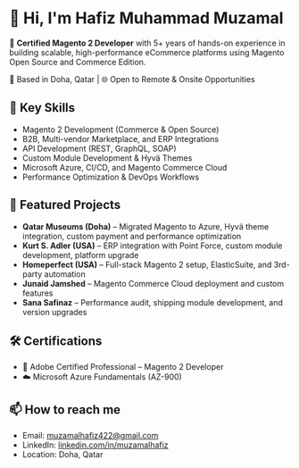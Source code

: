 # 👋 Hi, I'm Hafiz Muhammad Muzamal

🔧 **Certified Magento 2 Developer** with 5+ years of hands-on experience in building scalable, high-performance eCommerce platforms using Magento Open Source and Commerce Edition.

📍 Based in Doha, Qatar | 🌐 Open to Remote & Onsite Opportunities

## 💼 Key Skills
- Magento 2 Development (Commerce & Open Source)
- B2B, Multi-vendor Marketplace, and ERP Integrations
- API Development (REST, GraphQL, SOAP)
- Custom Module Development & Hyvä Themes
- Microsoft Azure, CI/CD, and Magento Commerce Cloud
- Performance Optimization & DevOps Workflows

## 🚀 Featured Projects
- **Qatar Museums (Doha)** – Migrated Magento to Azure, Hyvä theme integration, custom payment and performance optimization
- **Kurt S. Adler (USA)** – ERP integration with Point Force, custom module development, platform upgrade
- **Homeperfect (USA)** – Full-stack Magento 2 setup, ElasticSuite, and 3rd-party automation
- **Junaid Jamshed** – Magento Commerce Cloud deployment and custom features
- **Sana Safinaz** – Performance audit, shipping module development, and version upgrades

## 🛠️ Certifications
- 🏅 Adobe Certified Professional – Magento 2 Developer  
- ☁️ Microsoft Azure Fundamentals (AZ-900)

## 📫 How to reach me
- Email: muzamalhafiz422@gmail.com  
- LinkedIn: [linkedin.com/in/muzamalhafiz](https://www.linkedin.com/in/hafiz-muzamal-420592160/)  
- Location: Doha, Qatar
